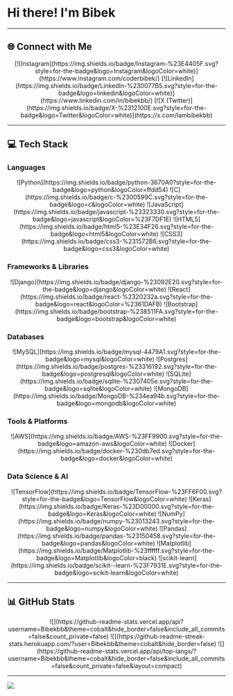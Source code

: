 # Hi there! I'm **Bibek**  
---

## 🌐 Connect with Me  

<div align="center">  
  [![Instagram](https://img.shields.io/badge/Instagram-%23E4405F.svg?style=for-the-badge&logo=Instagram&logoColor=white)](https://www.instagram.com/coderbibek/)  
  [![LinkedIn](https://img.shields.io/badge/LinkedIn-%230077B5.svg?style=for-the-badge&logo=linkedin&logoColor=white)](https://www.linkedin.com/in/bibekbb/)  
  [![X (Twitter)](https://img.shields.io/badge/X-%2312100E.svg?style=for-the-badge&logo=Twitter&logoColor=white)](https://x.com/Iambibekbb)  
</div>  

---

## 💻 Tech Stack  

### Languages  
<div align="center">  
  ![Python](https://img.shields.io/badge/python-3670A0?style=for-the-badge&logo=python&logoColor=ffdd54)  
  ![C](https://img.shields.io/badge/c-%2300599C.svg?style=for-the-badge&logo=c&logoColor=white)  
  ![JavaScript](https://img.shields.io/badge/javascript-%23323330.svg?style=for-the-badge&logo=javascript&logoColor=%23F7DF1E)  
  ![HTML5](https://img.shields.io/badge/html5-%23E34F26.svg?style=for-the-badge&logo=html5&logoColor=white)  
  ![CSS3](https://img.shields.io/badge/css3-%231572B6.svg?style=for-the-badge&logo=css3&logoColor=white)  
</div>  

### Frameworks & Libraries  
<div align="center">  
  ![Django](https://img.shields.io/badge/django-%23092E20.svg?style=for-the-badge&logo=django&logoColor=white)  
  ![React](https://img.shields.io/badge/react-%2320232a.svg?style=for-the-badge&logo=react&logoColor=%2361DAFB)  
  ![Bootstrap](https://img.shields.io/badge/bootstrap-%238511FA.svg?style=for-the-badge&logo=bootstrap&logoColor=white)  
</div>  

### Databases  
<div align="center">  
  ![MySQL](https://img.shields.io/badge/mysql-4479A1.svg?style=for-the-badge&logo=mysql&logoColor=white)  
  ![Postgres](https://img.shields.io/badge/postgres-%23316192.svg?style=for-the-badge&logo=postgresql&logoColor=white)  
  ![SQLite](https://img.shields.io/badge/sqlite-%2307405e.svg?style=for-the-badge&logo=sqlite&logoColor=white)  
  ![MongoDB](https://img.shields.io/badge/MongoDB-%234ea94b.svg?style=for-the-badge&logo=mongodb&logoColor=white)  
</div>  

### Tools & Platforms  
<div align="center">  
  ![AWS](https://img.shields.io/badge/AWS-%23FF9900.svg?style=for-the-badge&logo=amazon-aws&logoColor=white)  
  ![Docker](https://img.shields.io/badge/docker-%230db7ed.svg?style=for-the-badge&logo=docker&logoColor=white)  
</div>  

### Data Science & AI  
<div align="center">  
  ![TensorFlow](https://img.shields.io/badge/TensorFlow-%23FF6F00.svg?style=for-the-badge&logo=TensorFlow&logoColor=white)  
  ![Keras](https://img.shields.io/badge/Keras-%23D00000.svg?style=for-the-badge&logo=Keras&logoColor=white)  
  ![NumPy](https://img.shields.io/badge/numpy-%23013243.svg?style=for-the-badge&logo=numpy&logoColor=white)  
  ![Pandas](https://img.shields.io/badge/pandas-%23150458.svg?style=for-the-badge&logo=pandas&logoColor=white)  
  ![Matplotlib](https://img.shields.io/badge/Matplotlib-%23ffffff.svg?style=for-the-badge&logo=Matplotlib&logoColor=black)  
  ![scikit-learn](https://img.shields.io/badge/scikit--learn-%23F7931E.svg?style=for-the-badge&logo=scikit-learn&logoColor=white)  
</div>  

---

## 📊 GitHub Stats  

<div align="center">  
  ![](https://github-readme-stats.vercel.app/api?username=Bibekbb&theme=cobalt&hide_border=false&include_all_commits=false&count_private=false)  
  ![](https://github-readme-streak-stats.herokuapp.com/?user=Bibekbb&theme=cobalt&hide_border=false)  
  ![](https://github-readme-stats.vercel.app/api/top-langs/?username=Bibekbb&theme=cobalt&hide_border=false&include_all_commits=false&count_private=false&layout=compact)  
</div>  

---

[![](https://visitcount.itsvg.in/api?id=Bibekbb&icon=0&color=0)](https://visitcount.itsvg.in)  
